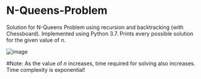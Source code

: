 # N-Queens-Problem
Solution for N-Queens Problem using recursion and backtracking (with Chessboard). Implemented using Python 3.7.
Prints every possible solution for the given value of *n*.

![image](https://user-images.githubusercontent.com/97229205/190707525-72ff562e-1393-4b03-8449-5f79d54fb44a.png)

#Note: As the value of *n* increases, time required for solving also increases. Time complexity is exponential!
